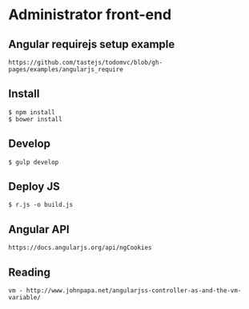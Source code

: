 # Administrator front-end

## Angular requirejs setup example

    https://github.com/tastejs/todomvc/blob/gh-pages/examples/angularjs_require

## Install

    $ npm install
    $ bower install

## Develop

    $ gulp develop

## Deploy JS

    $ r.js -o build.js

## Angular API
    
    https://docs.angularjs.org/api/ngCookies
    
## Reading

    vm - http://www.johnpapa.net/angularjss-controller-as-and-the-vm-variable/